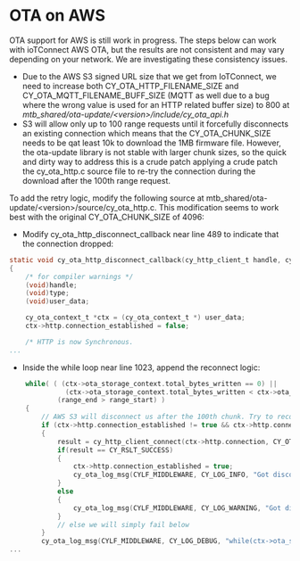 # OTA on AWS

OTA support for AWS is still work in progress. The steps below can work with ioTConnect AWS OTA, 
but the results are not consistent and may vary depending on your network. 
We are investigating these consistency issues.

* Due to the AWS S3 signed URL size that we get from IoTConnect, we need to increase both
CY_OTA_HTTP_FILENAME_SIZE and CY_OTA_MQTT_FILENAME_BUFF_SIZE 
(MQTT as well due to a bug where the wrong value is used for an HTTP related buffer size)
to 800 at *mtb_shared/ota-update/\<version>/include/cy_ota_api.h*  
* S3 will allow only up to 100 range requests until it forcefully disconnects an existing connection
which means that the CY_OTA_CHUNK_SIZE needs to be qat least 10k to download the 1MB firmware file.
However, the ota-update library is not stable with larger chunk sizes, so the quick and dirty way 
to address this is a crude patch
applying a crude patch the cy_ota_http.c source file to re-try the connection during the download
after the 100th range request.

To add the retry logic, modify the following source at mtb_shared/ota-update/\<version>/source/cy_ota_http.c. 
  This modification seems to work best with the original CY_OTA_CHUNK_SIZE of 4096:

* Modify cy_ota_http_disconnect_callback near line 489 to indicate that the connection dropped:

```C
static void cy_ota_http_disconnect_callback(cy_http_client_t handle, cy_http_client_disconn_type_t type, void *user_data)
{
    /* for compiler warnings */
    (void)handle;
    (void)type;
    (void)user_data;

    cy_ota_context_t *ctx = (cy_ota_context_t *) user_data;
    ctx->http.connection_established = false;

    /* HTTP is now Synchronous.
...
```

* Inside the while loop near line 1023, append the reconnect logic:

```C
    while( ( (ctx->ota_storage_context.total_bytes_written == 0) ||
              (ctx->ota_storage_context.total_bytes_written < ctx->ota_storage_context.total_image_size) ) &&
            (range_end > range_start) )
    {
    	// AWS S3 will disconnect us after the 100th chunk. Try to reconnect here...
    	if (ctx->http.connection_established != true && ctx->http.connection != NULL) 
    	{
    	    result = cy_http_client_connect(ctx->http.connection, CY_OTA_HTTP_TIMEOUT_SEND, CY_OTA_HTTP_TIMEOUT_RECEIVE);
    	    if(result == CY_RSLT_SUCCESS) 
    	    {
                ctx->http.connection_established = true;
                cy_ota_log_msg(CYLF_MIDDLEWARE, CY_LOG_INFO, "Got disconnected... Reconnect successful.");
    	    }
    	    else 
    	    {
                cy_ota_log_msg(CYLF_MIDDLEWARE, CY_LOG_WARNING, "Got disconnected... Reconnect failed.");
    	    }
    	    // else we will simply fail below
    	}
        cy_ota_log_msg(CYLF_MIDDLEWARE, CY_LOG_DEBUG, "while(ctx->ota_storage_context.total_bytes_written (%ld) < (%ld) ctx->total_image_size)\n", ctx->ota_storage_context.total_bytes_written, ctx->ota_storage_context.total_image_size);
...
```


